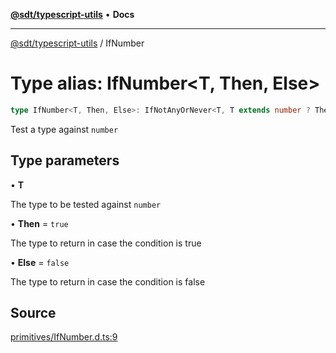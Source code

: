 [**@sdt/typescript-utils**](../README.md) • **Docs**

***

[@sdt/typescript-utils](../globals.md) / IfNumber

# Type alias: IfNumber\<T, Then, Else\>

```ts
type IfNumber<T, Then, Else>: IfNotAnyOrNever<T, T extends number ? Then : Else, Else>;
```

Test a type against `number`

## Type parameters

• **T**

The type to be tested against `number`

• **Then** = `true`

The type to return in case the condition is true

• **Else** = `false`

The type to return in case the condition is false

## Source

[primitives/IfNumber.d.ts:9](https://github.com/sylvaindethier/typescript-utils/blob/da053667786f5d5e5c1616510ec7f7cc66f058b4/types/primitives/IfNumber.d.ts#L9)
